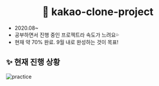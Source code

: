 <h1 align="center">💛 kakao-clone-project</h1>

- 2020.08~
- 공부하면서 진행 중인 프로젝트라 속도가 느려요💦
- 현재 약 70% 완료. 9월 내로 완성하는 것이 목표!

## ✨ 현재 진행 상황

![practice](https://user-images.githubusercontent.com/69616347/92997286-1ad9f500-f54d-11ea-815b-9ac853f6a7a2.gif)
